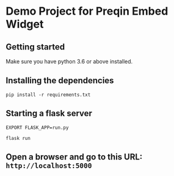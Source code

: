 # Demo Project for Preqin Embed Widget

## Getting started

Make sure you have python 3.6 or above installed. 

## Installing the dependencies

```
pip install -r requirements.txt
```

## Starting a flask server

```
EXPORT FLASK_APP=run.py

flask run
```

## Open a browser and go to this URL: `http://localhost:5000`

